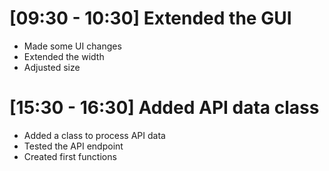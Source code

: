 # [09:30 - 10:30] Extended the GUI
- Made some UI changes
- Extended the width
- Adjusted size

# [15:30 - 16:30] Added API data class
- Added a class to process API data
- Tested the API endpoint
- Created first functions